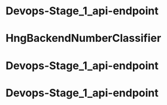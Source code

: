 # Devops-Stage_1_api-endpoint
# HngBackendNumberClassifier
# Devops-Stage_1_api-endpoint
# Devops-Stage_1_api-endpoint
